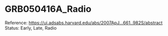# GRB050416A_Radio

Reference: https://ui.adsabs.harvard.edu/abs/2007ApJ...661..982S/abstract
Status: Early, Late, Radio